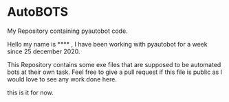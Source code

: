 # AutoBOTS
My Repository containing pyautobot code. 

Hello my name is ****
, I have been working with pyautobot for a week since 25 december 2020. 

This Repository contains some exe files that are supposed to be automated bots at their own task.
Feel free to give a pull request if this file is public as I would love to see any work done here.

this is it for now.
